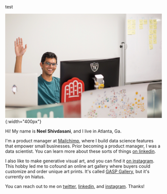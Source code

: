 <script type="text/javascript" src="https://rawgit.com/patriciogonzalezvivo/glslCanvas/master/dist/GlslCanvas.js"></script> test

![sup fam](wave.gif){:width="400px"}

<canvas class="glslCanvas" data-fragment-url="stakra.frag" width="500" height="500"></canvas>

Hi! My name is **Neel Shivdasani**, and I live in Atlanta, Ga.

I'm a product manager at [Mailchimp](http://mailchimp.com), where I build data science features that empower small businesses. Prior becoming a product manager, I was a data scientist. You can learn more about these sorts of things [on linkedin](http://linkedin.dataneel.com).

I also like to make generative visual art, and you can find it [on instagram](http://instagram.com/neel_generates). This hobby led me to cofound an online art gallery where buyers could customize and order unique art prints. It's called [GASP Gallery](http://www.gasp.gallery), but it's currently on hiatus.

You can reach out to me on [twitter](http://twitter.dataneel.com), [linkedin](http://linkedin.dataneel.com), and [instagram](http://instagram.com/neel_generates). Thanks!

